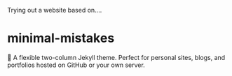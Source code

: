 Trying out a website based on....

# minimal-mistakes
:triangular_ruler: A flexible two-column Jekyll theme. Perfect for personal sites, blogs, and portfolios hosted on GitHub or your own server.

